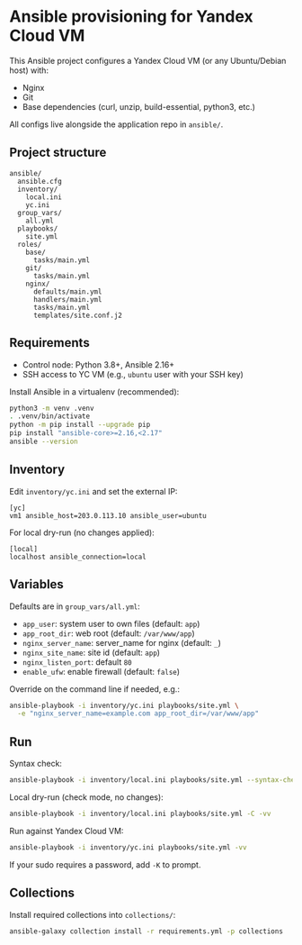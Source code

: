 # Ansible provisioning for Yandex Cloud VM

This Ansible project configures a Yandex Cloud VM (or any Ubuntu/Debian host) with:

- Nginx
- Git
- Base dependencies (curl, unzip, build-essential, python3, etc.)

All configs live alongside the application repo in `ansible/`.

## Project structure

```
ansible/
  ansible.cfg
  inventory/
    local.ini
    yc.ini
  group_vars/
    all.yml
  playbooks/
    site.yml
  roles/
    base/
      tasks/main.yml
    git/
      tasks/main.yml
    nginx/
      defaults/main.yml
      handlers/main.yml
      tasks/main.yml
      templates/site.conf.j2
```

## Requirements

- Control node: Python 3.8+, Ansible 2.16+
- SSH access to YC VM (e.g., `ubuntu` user with your SSH key)

Install Ansible in a virtualenv (recommended):

```bash
python3 -m venv .venv
. .venv/bin/activate
python -m pip install --upgrade pip
pip install "ansible-core>=2.16,<2.17"
ansible --version
```

## Inventory

Edit `inventory/yc.ini` and set the external IP:

```
[yc]
vm1 ansible_host=203.0.113.10 ansible_user=ubuntu
```

For local dry-run (no changes applied):

```
[local]
localhost ansible_connection=local
```

## Variables

Defaults are in `group_vars/all.yml`:

- `app_user`: system user to own files (default: `app`)
- `app_root_dir`: web root (default: `/var/www/app`)
- `nginx_server_name`: server_name for nginx (default: `_`)
- `nginx_site_name`: site id (default: `app`)
- `nginx_listen_port`: default `80`
- `enable_ufw`: enable firewall (default: `false`)

Override on the command line if needed, e.g.:

```bash
ansible-playbook -i inventory/yc.ini playbooks/site.yml \
  -e "nginx_server_name=example.com app_root_dir=/var/www/app"
```

## Run

Syntax check:

```bash
ansible-playbook -i inventory/local.ini playbooks/site.yml --syntax-check
```

Local dry-run (check mode, no changes):

```bash
ansible-playbook -i inventory/local.ini playbooks/site.yml -C -vv
```

Run against Yandex Cloud VM:

```bash
ansible-playbook -i inventory/yc.ini playbooks/site.yml -vv
```

If your sudo requires a password, add `-K` to prompt.

## Collections

Install required collections into `collections/`:

```bash
ansible-galaxy collection install -r requirements.yml -p collections
```


